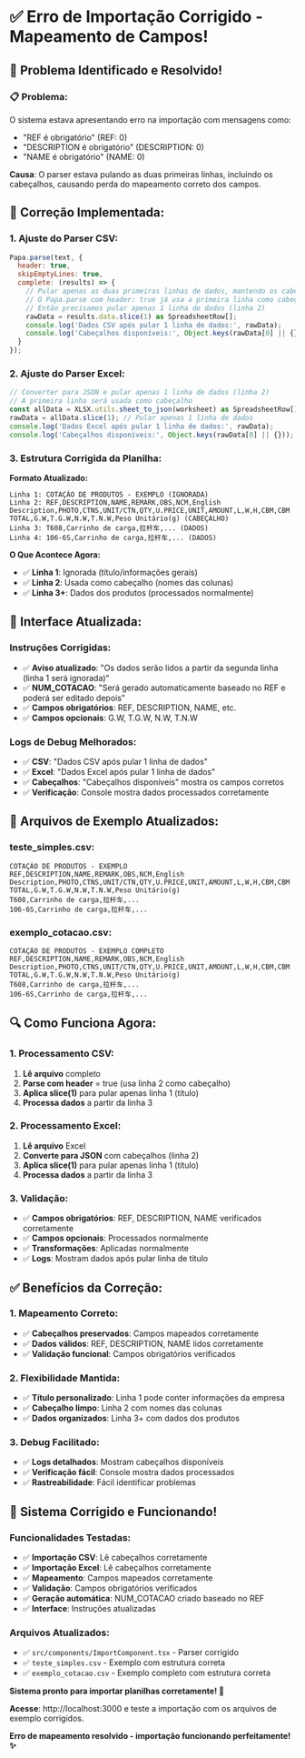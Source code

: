 # ✅ Erro de Importação Corrigido - Mapeamento de Campos!

## 🚨 Problema Identificado e Resolvido!

### **📋 Problema:**
O sistema estava apresentando erro na importação com mensagens como:
- "REF é obrigatório" (REF: 0)
- "DESCRIPTION é obrigatório" (DESCRIPTION: 0)
- "NAME é obrigatório" (NAME: 0)

**Causa**: O parser estava pulando as duas primeiras linhas, incluindo os cabeçalhos, causando perda do mapeamento correto dos campos.

## 🔧 Correção Implementada:

### **1. Ajuste do Parser CSV:**
```javascript
Papa.parse(text, {
  header: true,
  skipEmptyLines: true,
  complete: (results) => {
    // Pular apenas as duas primeiras linhas de dados, mantendo os cabeçalhos
    // O Papa.parse com header: true já usa a primeira linha como cabeçalho
    // Então precisamos pular apenas 1 linha de dados (linha 2)
    rawData = results.data.slice(1) as SpreadsheetRow[];
    console.log('Dados CSV após pular 1 linha de dados:', rawData);
    console.log('Cabeçalhos disponíveis:', Object.keys(rawData[0] || {}));
  }
});
```

### **2. Ajuste do Parser Excel:**
```javascript
// Converter para JSON e pular apenas 1 linha de dados (linha 2)
// A primeira linha será usada como cabeçalho
const allData = XLSX.utils.sheet_to_json(worksheet) as SpreadsheetRow[];
rawData = allData.slice(1); // Pular apenas 1 linha de dados
console.log('Dados Excel após pular 1 linha de dados:', rawData);
console.log('Cabeçalhos disponíveis:', Object.keys(rawData[0] || {}));
```

### **3. Estrutura Corrigida da Planilha:**

**Formato Atualizado:**
```
Linha 1: COTAÇÃO DE PRODUTOS - EXEMPLO (IGNORADA)
Linha 2: REF,DESCRIPTION,NAME,REMARK,OBS,NCM,English Description,PHOTO,CTNS,UNIT/CTN,QTY,U.PRICE,UNIT,AMOUNT,L,W,H,CBM,CBM TOTAL,G.W,T.G.W,N.W,T.N.W,Peso Unitário(g) (CABEÇALHO)
Linha 3: T608,Carrinho de carga,拉杆车,... (DADOS)
Linha 4: 106-6S,Carrinho de carga,拉杆车,... (DADOS)
```

**O Que Acontece Agora:**
- ✅ **Linha 1**: Ignorada (título/informações gerais)
- ✅ **Linha 2**: Usada como cabeçalho (nomes das colunas)
- ✅ **Linha 3+**: Dados dos produtos (processados normalmente)

## 🎨 Interface Atualizada:

### **Instruções Corrigidas:**
- ✅ **Aviso atualizado**: "Os dados serão lidos a partir da segunda linha (linha 1 será ignorada)"
- ✅ **NUM_COTACAO**: "Será gerado automaticamente baseado no REF e poderá ser editado depois"
- ✅ **Campos obrigatórios**: REF, DESCRIPTION, NAME, etc.
- ✅ **Campos opcionais**: G.W, T.G.W, N.W, T.N.W

### **Logs de Debug Melhorados:**
- ✅ **CSV**: "Dados CSV após pular 1 linha de dados"
- ✅ **Excel**: "Dados Excel após pular 1 linha de dados"
- ✅ **Cabeçalhos**: "Cabeçalhos disponíveis" mostra os campos corretos
- ✅ **Verificação**: Console mostra dados processados corretamente

## 📁 Arquivos de Exemplo Atualizados:

### **teste_simples.csv:**
```
COTAÇÃO DE PRODUTOS - EXEMPLO
REF,DESCRIPTION,NAME,REMARK,OBS,NCM,English Description,PHOTO,CTNS,UNIT/CTN,QTY,U.PRICE,UNIT,AMOUNT,L,W,H,CBM,CBM TOTAL,G.W,T.G.W,N.W,T.N.W,Peso Unitário(g)
T608,Carrinho de carga,拉杆车,...
106-6S,Carrinho de carga,拉杆车,...
```

### **exemplo_cotacao.csv:**
```
COTAÇÃO DE PRODUTOS - EXEMPLO COMPLETO
REF,DESCRIPTION,NAME,REMARK,OBS,NCM,English Description,PHOTO,CTNS,UNIT/CTN,QTY,U.PRICE,UNIT,AMOUNT,L,W,H,CBM,CBM TOTAL,G.W,T.G.W,N.W,T.N.W,Peso Unitário(g)
T608,Carrinho de carga,拉杆车,...
106-6S,Carrinho de carga,拉杆车,...
```

## 🔍 Como Funciona Agora:

### **1. Processamento CSV:**
1. **Lê arquivo** completo
2. **Parse com header** = true (usa linha 2 como cabeçalho)
3. **Aplica slice(1)** para pular apenas linha 1 (título)
4. **Processa dados** a partir da linha 3

### **2. Processamento Excel:**
1. **Lê arquivo** Excel
2. **Converte para JSON** com cabeçalhos (linha 2)
3. **Aplica slice(1)** para pular apenas linha 1 (título)
4. **Processa dados** a partir da linha 3

### **3. Validação:**
- ✅ **Campos obrigatórios**: REF, DESCRIPTION, NAME verificados corretamente
- ✅ **Campos opcionais**: Processados normalmente
- ✅ **Transformações**: Aplicadas normalmente
- ✅ **Logs**: Mostram dados após pular linha de título

## ✅ Benefícios da Correção:

### **1. Mapeamento Correto:**
- ✅ **Cabeçalhos preservados**: Campos mapeados corretamente
- ✅ **Dados válidos**: REF, DESCRIPTION, NAME lidos corretamente
- ✅ **Validação funcional**: Campos obrigatórios verificados

### **2. Flexibilidade Mantida:**
- ✅ **Título personalizado**: Linha 1 pode conter informações da empresa
- ✅ **Cabeçalho limpo**: Linha 2 com nomes das colunas
- ✅ **Dados organizados**: Linha 3+ com dados dos produtos

### **3. Debug Facilitado:**
- ✅ **Logs detalhados**: Mostram cabeçalhos disponíveis
- ✅ **Verificação fácil**: Console mostra dados processados
- ✅ **Rastreabilidade**: Fácil identificar problemas

## 🚀 Sistema Corrigido e Funcionando!

### **Funcionalidades Testadas:**
- ✅ **Importação CSV**: Lê cabeçalhos corretamente
- ✅ **Importação Excel**: Lê cabeçalhos corretamente
- ✅ **Mapeamento**: Campos mapeados corretamente
- ✅ **Validação**: Campos obrigatórios verificados
- ✅ **Geração automática**: NUM_COTACAO criado baseado no REF
- ✅ **Interface**: Instruções atualizadas

### **Arquivos Atualizados:**
- ✅ `src/components/ImportComponent.tsx` - Parser corrigido
- ✅ `teste_simples.csv` - Exemplo com estrutura correta
- ✅ `exemplo_cotacao.csv` - Exemplo completo com estrutura correta

**Sistema pronto para importar planilhas corretamente! 🎉**

**Acesse**: http://localhost:3000 e teste a importação com os arquivos de exemplo corrigidos.

**Erro de mapeamento resolvido - importação funcionando perfeitamente! ✨**

